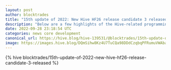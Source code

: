 ```yaml
---
layout: post
author: blocktrades
title: "15th update of 2022: New Hive HF26 release candidate 3 released"
description: "Below are a few highlights of the Hive-related programming issues worked on by the BlockTrades team since my last post."
date: 2022-09-28 23:18:54 UTC
categories: news core development
canonical_url: https://hive.blog/hive-139531/@blocktrades/15th-update-of-2022-new-hive-hf26-release-candidate-3-released
image: https://images.hive.blog/DQmSihw8Kz4U7TuCQa98DDdCzqbqPFRumuVWAbareiYZW1Z/blocktrades%20update.png
---
```

{% hive blocktrades/15th-update-of-2022-new-hive-hf26-release-candidate-3-released %}
